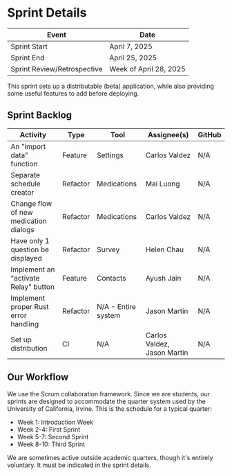 Sprint Details
==============

| Event                       | Date                   |
| --------------------------- | ---------------------- |
| Sprint Start                | April 7, 2025          |
| Sprint End                  | April 25, 2025         |
| Sprint Review/Retrospective | Week of April 28, 2025 |

This sprint sets up a distributable (beta) application, while also providing
some useful features to add before deploying.

Sprint Backlog
--------------

| Activity                              | Type     | Tool                | Assignee(s)                 | GitHub |
| ------------------------------------- | -------- | ------------------- | --------------------------- | ------ |
| An "import data" function             | Feature  | Settings            | Carlos Valdez               | N/A    |
| Separate schedule creator             | Refactor | Medications         | Mai Luong                   | N/A    |
| Change flow of new medication dialogs | Refactor | Medications         | Carlos Valdez               | N/A    |
| Have only 1 question be displayed     | Refactor | Survey              | Helen Chau                  | N/A    |
| Implement an "activate Relay" button  | Feature  | Contacts            | Ayush Jain                  | N/A    |
| Implement proper Rust error handling  | Refactor | N/A - Entire system | Jason Martin                | N/A    |
| Set up distribution                   | CI       | N/A                 | Carlos Valdez, Jason Martin | N/A    |

Our Workflow
------------

We use the Scrum collaboration framework. Since we are students, our sprints are
designed to accommodate the quarter system used by the University of California,
Irvine. This is the schedule for a typical quarter:

- Week 1: Introduction Week
- Week 2-4: First Sprint
- Week 5-7: Second Sprint
- Week 8-10: Third Sprint

We are sometimes active outside academic quarters, though it's entirely
voluntary. It must be indicated in the sprint details.
